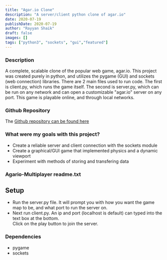 ```yaml
---
title: "Agar.io Clone"
description: "A server/client python clone of agar.io"
date: 2020-07-19
publishDate: 2020-07-19
author: "Rayyan Shaik"
draft: false
images: []
tags: ["python3", "sockets", "gui","featured"]
---
```


### Description
A complete, scalable clone of the popular web game, agar.io. This project was created purely in python, and utilizes the pygame (GUI) and sockets (web connection) libraries. There are 2 main files used to run code. The first is client.py, which runs the game itself. The second is server.py, which can be run on any network and can open a customizable "agar.io" server on any port. This game is playable online, and through local networks.

### Github Repository
The [Github repository can be found here](https://github.com/rayyanshaik2022/Agario-Multiplayer/)   

### What were my goals with this project?
* Create a reliable server and client connection with the sockets module
* Create a graphical/GUI game that implemented physics and a dynamic viewport
* Experiment with methods of storing and transfering data

### Agario-Multiplayer readme.txt
## Setup
* Run the server.py file. It will prompt you with how you want the game map to be, and what port to run the server on.
* Next run client.py.   An ip and port (localhost is default) can typed into the text box at the bottom.   
Click on the play button to join the server.

### Dependencies
* pygame
* sockets
